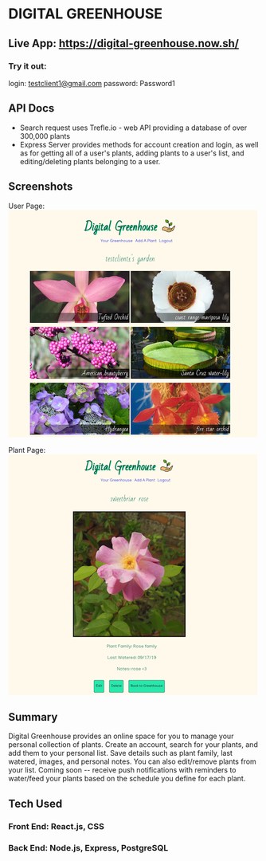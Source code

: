 # DIGITAL GREENHOUSE

## Live App: https://digital-greenhouse.now.sh/
### Try it out:
login: testclient1@gmail.com
password: Password1

## API Docs
* Search request uses Trefle.io - web API providing a database of over 300,000 plants
* Express Server provides methods for account creation and login, as well as for getting all of a user's plants, adding plants to a user's list, and editing/deleting plants belonging to a user.

## Screenshots
User Page:
![user page](screenshots/GreenhouseScreenshot1.png)

Plant Page:
![plant page](screenshots/GreenhouseScreenshot2.png)

## Summary
Digital Greenhouse provides an online space for you to manage your personal collection of plants. Create an account, search for your plants, and add them to your personal list. Save details such as plant family, last watered, images, and personal notes. You can also edit/remove plants from your list. Coming soon -- receive push notifications with reminders to water/feed your plants based on the schedule you define for each plant.

## Tech Used
### Front End: React.js, CSS
### Back End: Node.js, Express, PostgreSQL
